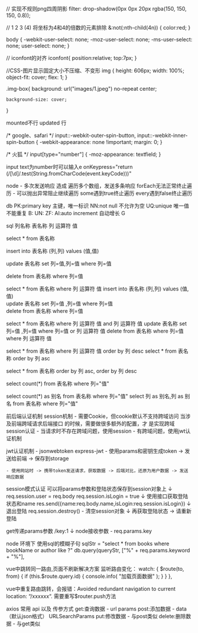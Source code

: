 // 实现不规则png四周阴影
filter: drop-shadow(0px 0px 20px rgba(150, 150, 150, 0.8));

// 1 2 3 (4) 将坐标为4和4的倍数的元素排除
&:not(:nth-child(4n)) {
  color:red;
}

<!-- 解决多次点击 出现蓝色背景 -->
body {
  -webkit-user-select: none;
  -moz-user-select: none;
  -ms-user-select: none;
  user-select: none;
}


// iconfont的对齐
iconfont{
  position:relative;
  top:7px;
} 

//CSS-图片显示固定大小不压缩、不变形
img {
  height: 606px;
  width: 100%;
  object-fit: cover;
  flex: 1;
}

.img-box{
  background: url("images/1.jpeg") no-repeat center;
  <!-- 自动调整缩放比例，保证图片始终 完整 的显示在背景区域，不裁剪图片 -->
	background-size: cover;
  <!-- 对图片进行等比缩放，如有溢出部分则会被裁剪隐藏 -->
}

<!-- 如何在指定ref后，获取节点 -->
mounted不行
updated 行

<!-- input type 为number 时，会出现上下箭头  -->
/* google、safari */
  input::-webkit-outer-spin-button,
  input::-webkit-inner-spin-button {
    -webkit-appearance: none !important;
    margin: 0;
  }

  /* 火狐 */
  input[type="number"] {
    -moz-appearance: textfield;
  }

input text为number时可以输入e 
onKeypress="return (/[\d]/.test(String.fromCharCode(event.keyCode)))"


node - 多次发送响应 造成 遍历多个数组，发送多条响应
forEach无法正常终止遍历 - 可以抛出异常阻止继续遍历
some遇到true终止遍历
every遇到false终止遍历

db
PK:primary key 主键，唯一标识
NN:not null 不允许为空
UQ:unique 唯一值 不能重复
B:
UN:
ZF:
AI:auto increment 自动增长
G

sql
列名称 表名称 列 运算符 值
<!-- 查看表 -->
select * from 表名称
<!-- 插入行 -->
insert into 表名称 (列,列) values (值,值)
<!-- 更新行 -->
update 表名称 set 列=值,列=值 where 列=值 
<!-- 删除行 -->
delete from 表名称 where 列=值

<!-- where子句 -->
select * from 表名称 where 列 运算符 值
insert into 表名称 (列,列) values (值,值)  
update 表名称 set 列=值 ,列=值 where 列=值  
delete from 表名称 where 列=值  

<!-- and or 运算符 -->
select * from 表名称 where 列 运算符 值 and 列 运算符 值
update 表名称 set 列=值 ,列=值 where 列=值 or 列 运算符 值
delete from 表名称 where 列=值 where 列 运算符 值

<!-- order by 排序子句 -->
select * from 表名称 where 列 运算符 值 order by 列 desc
select * from 表名称 order by 列 asc

<!-- 多重排序 -->
select * from 表名称 order by 列 asc, order by 列 desc

<!-- COUNT(*) 返回查询总数量条数 -->
select count(*) from 表名称 where 列="值"

<!-- as 别名 -->
select count(*) as 别名 from 表名称 where 列="值"
select 列 as 别名,列 as 别名 from 表名称 where 列="值"

前后端认证机制
  session机制
    - 需要Cookie，但cookie默认不支持跨域访问
      当涉及前端跨域请求后端接口 的时候，需要做很多额外的配置，才  是实现跨域session认证
    - 当请求时不存在跨域问题，使用session
    - 有跨域问题，使用jwt认证机制  

  jwt认证机制
    - jsonwebtoken express-jwt 
    - 使用params和密钥生成token -> 发送给前端 -> 保存到storage
      
    - 使用网站时 -> 携带token发送请求，获取数据 -> 后端对比，还原为用户数据 -> 发送响应数据

session模式认证
可以将params参数和登陆状态保存到session对象上
↓
req.session.user = req.body
req.session.isLogin = true
↓
使用接口获取登陆状态和name
res.send({name:req.body.name,isLogin:req.session.isLogin})
↓
退出登陆
req.session.destroy() - 清空session对象
↓
再获取登陆状态 -> 请重新登陆


get传递params参数 /key:1
↓
node接收参数 - req.params.key

node 环境下 使用sql的模糊子句
sqlStr = "select * from books where bookName or author like ?"
db.query(queryStr, ["%" + req.params.keyword + "%"],

vue中跳转同一路由,页面不刷新解决方案
监听路由变化：
watch: {
    $route(to, from) {
      if (this.$route.query.id) {
        console.info( "加载页面数据" );
      }
    }
},

vue中重复路由跳转，会报错：Avoided redundant navigation to current location: “/xxxxxx“.
需要重写$router.push方法


axios 常用 api 以及 传参方式
get:查询数据 - url params
post:添加数据 - data（默认json格式）  URLSearchParams
put:修改数据 - 与post类似 
delete:删除数据 - 与get类似

